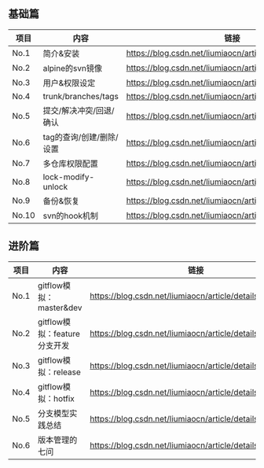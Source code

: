 ## 基础篇
|项目|内容|链接
|--|--|--
|No.1|简介&安装|https://blog.csdn.net/liumiaocn/article/details/81942113
|No.2|alpine的svn镜像|https://blog.csdn.net/liumiaocn/article/details/81942115
|No.3|用户&权限设定|https://blog.csdn.net/liumiaocn/article/details/81942119
|No.4|trunk/branches/tags|https://blog.csdn.net/liumiaocn/article/details/81942123
|No.5|提交/解决冲突/回退/确认|https://blog.csdn.net/liumiaocn/article/details/81942127
|No.6|tag的查询/创建/删除/设置|https://blog.csdn.net/liumiaocn/article/details/82141535
|No.7|多仓库权限配置|https://blog.csdn.net/liumiaocn/article/details/82013614
|No.8|lock-modify-unlock|https://blog.csdn.net/liumiaocn/article/details/82146317
|No.9|备份&恢复|https://blog.csdn.net/liumiaocn/article/details/82013171
|No.10|svn的hook机制|https://blog.csdn.net/liumiaocn/article/details/81942161

## 进阶篇
|项目|内容|链接
|--|--|--|
|No.1|gitflow模拟：master&dev|https://blog.csdn.net/liumiaocn/article/details/81942182
|No.2|gitflow模拟：feature分支开发|https://blog.csdn.net/liumiaocn/article/details/81942183
|No.3|gitflow模拟：release|https://blog.csdn.net/liumiaocn/article/details/81942188
|No.4|gitflow模拟：hotfix|https://blog.csdn.net/liumiaocn/article/details/81942186
|No.5|分支模型实践总结|https://blog.csdn.net/liumiaocn/article/details/82146739
|No.6|版本管理的七问|https://blog.csdn.net/liumiaocn/article/details/76950818
